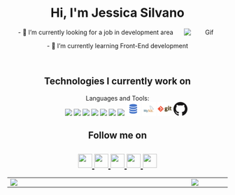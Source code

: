 <html>
   <head>
      <link rel="stylesheet" href="https://cdn.jsdelivr.net/gh/devicons/devicon@master/devicon.min.css">
   </head> 
   <body>
     <i class="devicon-apple-original colored"></i>
     <h1 align="center"> Hi, I'm Jessica Silvano</h1>
         <div align="center">
            <img align="right" alt="Gif" src="https://media.giphy.com/media/dNgK7Ws7y176U/giphy.gif"  width="100"/>
            <p align="center">- 🔭 I’m currently looking for a job in development area </p>
            <p align="center">- 🌱 I’m currently learning Front-End development </p>
         </div>   
     <br>
      <h2 align="center">Technologies I currently work on</h2>
      <dl align="center">
         <dt>Languages and Tools:</br></dt>
         <dd>  
            <img src="https://img.icons8.com/color/32/000000/chrome--v1.png"/>
            <img src="https://img.icons8.com/color/32/000000/visual-studio-code-2019.png"/>
            <img src="https://img.icons8.com/color/32/000000/html-5.png"/>
            <img src="https://img.icons8.com/color/32/000000/css3.png"/>
            <img src="https://img.icons8.com/color/32/000000/javascript.png"/>
            <img src="https://img.icons8.com/color/32/000000/java.png"/>
            <img src="https://img.icons8.com/color/32/000000/php.png"/>
            <img src="https://raw.githubusercontent.com/github/explore/80688e429a7d4ef2fca1e82350fe8e3517d3494d/topics/sql/sql.png" width="32" height="32"/>
            <img src="https://raw.githubusercontent.com/github/explore/80688e429a7d4ef2fca1e82350fe8e3517d3494d/topics/mysql/mysql.png" width="32" height="32"/>
            <img src="https://raw.githubusercontent.com/github/explore/80688e429a7d4ef2fca1e82350fe8e3517d3494d/topics/git/git.png" width="32" height="32"/>            
            <img src="https://raw.githubusercontent.com/github/explore/78df643247d429f6cc873026c0622819ad797942/topics/github/github.png" width="32" height="32"/>
         </dd>      
      </dl>
      <h2 align="center">Follow me on</h2>
      <h2 align="center">
         <a href="https://twitter.com/jess_silvano">
         <img src="https://github.com/gauravghongde/social-icons/blob/master/PNG/Black/Twitter_black.png" width="32" height="32"/>
         </a>
         <a href="https://www.linkedin.com/in/jessicasilvano">
         <img src="https://github.com/gauravghongde/social-icons/blob/master/PNG/Black/LinkedIN_black.png" width="32" height="32"/>
         </a>        
         <a href="http://www.behance.net/jessicasilvano">
         <img src="https://github.com/gauravghongde/social-icons/blob/master/PNG/Black/Behance_black.png" width="32" height="32"/>
         </a>
         <a href="mailto:jessicasilvano@outlook.com">
         <img src="https://github.com/gauravghongde/social-icons/blob/master/PNG/Black/Gmail_black.png" width="32" height="32"/>
         </a>
         <a href="https://telegram.me/jess_silvano">
         <img src="https://github.com/gauravghongde/social-icons/blob/master/PNG/Black/Telegram_black.png" width="32" height="32"/>
         </a> 
      </h2>   
            <div>               
               <center>
                  <table>
                     <tr>
                        <td><img width="400px" align="left" src="https://github-readme-stats.vercel.app/api/top-langs/?username=jessicasilvano&hide=html&layout=compact&theme=buefy" /></td>
                        <td><img width="495px" align="left" src="https://github-readme-stats.vercel.app/api?username=jessicasilvano&theme=buefy"/></td>
                     </tr>   
                  </table>
               </center>  
            </div> 
   </body>
</html>

<!--
**jessicasilvano/jessicasilvano** is a ✨ _special_ ✨ repository because its `README.md` (this file) appears on your GitHub profile.

Here are some ideas to get you started:

- 🔭 I’m currently working on ...
- 🌱 I’m currently learning ...
- 👯 I’m looking to collaborate on ...
- 🤔 I’m looking for help with ...
- 💬 Ask me about ...
- 📫 How to reach me: ...
- 😄 Pronouns: ...
- ⚡ Fun fact: ...
-->

